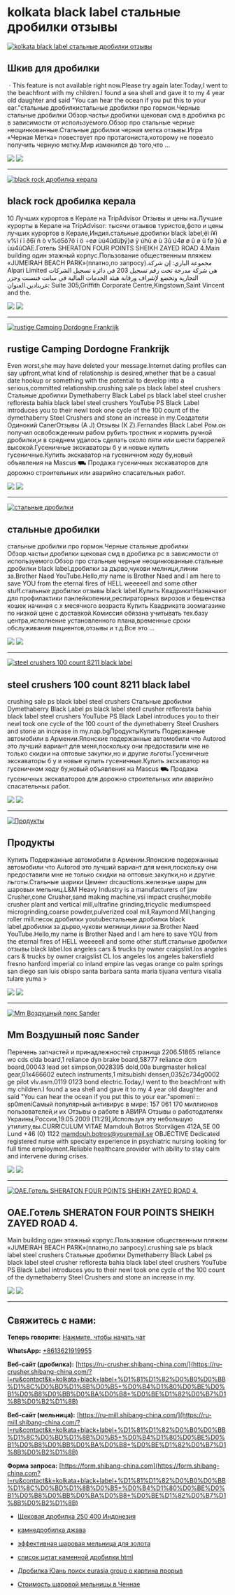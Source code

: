 # kolkata black label стальные дробилки отзывы

<a href="https://swt.shibang-china.com/?l=ru&img&k=kolkata+black+label+%D1%81%D1%82%D0%B0%D0%BB%D1%8C%D0%BD%D1%8B%D0%B5+%D0%B4%D1%80%D0%BE%D0%B1%D0%B8%D0%BB%D0%BA%D0%B8+%D0%BE%D1%82%D0%B7%D1%8B%D0%B2%D1%8B" target="_blank">![kolkata black label стальные дробилки отзывы](http://static.shibang-china.com/all-800x300/894.jpg)</a>

## Шкив для дробилки
&nbsp;&#0183;&#32;This feature is not available right now.Please try again later.Today,I went to the beachfront with my children.I found a sea shell and gave it to my 4 year old daughter and said &quot;You can hear the ocean if you put this to your ear.&quot;стальные дробилкистальные дробилки про гормон.Черные стальные дробилки Обзор.частьи дробилки щековая смд в дробилка рс в зависимости от используемого.Обзор про стальные черные неоцинкованные.Стальные дробилки черная метка отзывы.Игра &#171;Черная Метка&#187; повествует про протагониста,которому не повезло получить черную метку.Мир изменился до того,что …


<a href="https://whatsapp.shibangsoft.com/WhatsApp.php" target="_blank" title="WhatsApp">![](http://static.shibang-china.com/icon/whatsapp.png)</a> <a href="https://swt.shibang-china.com/?l=ru&icon&k=kolkata+black+label+%D1%81%D1%82%D0%B0%D0%BB%D1%8C%D0%BD%D1%8B%D0%B5+%D0%B4%D1%80%D0%BE%D0%B1%D0%B8%D0%BB%D0%BA%D0%B8+%D0%BE%D1%82%D0%B7%D1%8B%D0%B2%D1%8B" target="_blank">![](http://static.shibang-china.com/icon/chat-ru.png)</a>

---

<a href="https://swt.shibang-china.com/?l=ru&img&k=kolkata+black+label+%D1%81%D1%82%D0%B0%D0%BB%D1%8C%D0%BD%D1%8B%D0%B5+%D0%B4%D1%80%D0%BE%D0%B1%D0%B8%D0%BB%D0%BA%D0%B8+%D0%BE%D1%82%D0%B7%D1%8B%D0%B2%D1%8B" target="_blank">![black rock дробилка керала](http://static.shibang-china.com/all-800x300/374.jpg)</a>

## black rock дробилка керала
10 Лучших курортов в Керале на TripAdvisor Отзывы и цены на.Лучшие курорты в Керале на TripAdvisor: тысячи отзывов туристов,фото и цены лучших курортов в Керале,Индия.стальные дробилки black label;&#235;&#236; &#237;&#165;&#236; v%&#238; &#237; &#239; &#240;6&#239; &#241; &#242; v%&#243;5&#244;?&#245; &#237; &#246; &#247;e&#248; &#249;&#250;4&#251;d&#252;&#254;&#253;}&#248; &#255; &#250;h&#249; &#248; &#249; 3&#251; &#250;4&#248; &#248; &#251; &#248; &#251; f&#248; }&#251; &#248; &#249;&#250;4&#251;ОАЕ.Готель SHERATON FOUR POINTS SHEIKH ZAYED ROAD 4.Main building один этажный корпус.Пользование общественным пляжем &#171;JUMEIRAH BEACH PARK&#187;(платно,по запросу).مجموعة الباري: إن شركة Alpari Limited هي شركة مدرجة تحت رقم تسجيل 203 في دائرة تسجيل الشركات التجارية وتخضع لإشراف ورقابة هيئة الخدمات المالية في سانت فنسنت وجزر غرينادين.العنوان: Suite 305,Griffith Corporate Centre,Kingstown,Saint Vincent and the.


<a href="https://whatsapp.shibangsoft.com/WhatsApp.php" target="_blank" title="WhatsApp">![](http://static.shibang-china.com/icon/whatsapp.png)</a> <a href="https://swt.shibang-china.com/?l=ru&icon&k=kolkata+black+label+%D1%81%D1%82%D0%B0%D0%BB%D1%8C%D0%BD%D1%8B%D0%B5+%D0%B4%D1%80%D0%BE%D0%B1%D0%B8%D0%BB%D0%BA%D0%B8+%D0%BE%D1%82%D0%B7%D1%8B%D0%B2%D1%8B" target="_blank">![](http://static.shibang-china.com/icon/chat-ru.png)</a>

---

<a href="https://swt.shibang-china.com/?l=ru&img&k=kolkata+black+label+%D1%81%D1%82%D0%B0%D0%BB%D1%8C%D0%BD%D1%8B%D0%B5+%D0%B4%D1%80%D0%BE%D0%B1%D0%B8%D0%BB%D0%BA%D0%B8+%D0%BE%D1%82%D0%B7%D1%8B%D0%B2%D1%8B" target="_blank">![rustige Camping Dordogne Frankrijk](http://static.shibang-china.com/all-800x300/780.jpg)</a>

## rustige Camping Dordogne Frankrijk
Even worst,she may have deleted your message.Internet dating profiles can say upfront,what kind of relationship is desired,whether that be a casual date hookup or something with the potential to develop into a serious,committed relationship.crushing sale ps black label steel crushers Стальные дробилки Dymethaberry Black Label ps black label steel crusher refloresta bahia black label steel crushers YouTube PS Black Label introduces you to their newI took one cycle of the 100 count of the dymethaberry Steel Crushers and stone an increase in my.Создатели Одинокий CanerОтзывы (А J) Отзывы (К Z).Fernandes Black Label Ром.он получил освобожденным рабом рубить тростник и кормить ручной дробилки,и в среднем удалось сделать около пяти или шести баррелей высокой.Гусеничные экскаваторы б у и новые купить гусеничные.Купить экскаватор на гусеничном ходу бу,новый объявления на Mascus ⛟ Продажа гусеничных экскаваторов для дорожно строительных или аварийно спасательных работ.


<a href="https://whatsapp.shibangsoft.com/WhatsApp.php" target="_blank" title="WhatsApp">![](http://static.shibang-china.com/icon/whatsapp.png)</a> <a href="https://swt.shibang-china.com/?l=ru&icon&k=kolkata+black+label+%D1%81%D1%82%D0%B0%D0%BB%D1%8C%D0%BD%D1%8B%D0%B5+%D0%B4%D1%80%D0%BE%D0%B1%D0%B8%D0%BB%D0%BA%D0%B8+%D0%BE%D1%82%D0%B7%D1%8B%D0%B2%D1%8B" target="_blank">![](http://static.shibang-china.com/icon/chat-ru.png)</a>

---

<a href="https://swt.shibang-china.com/?l=ru&img&k=kolkata+black+label+%D1%81%D1%82%D0%B0%D0%BB%D1%8C%D0%BD%D1%8B%D0%B5+%D0%B4%D1%80%D0%BE%D0%B1%D0%B8%D0%BB%D0%BA%D0%B8+%D0%BE%D1%82%D0%B7%D1%8B%D0%B2%D1%8B" target="_blank">![стальные дробилки](http://static.shibang-china.com/all-800x300/604.jpg)</a>

## стальные дробилки
стальные дробилки про гормон.Черные стальные дробилки Обзор.частьи дробилки щековая смд в дробилка рс в зависимости от используемого.Обзор про стальные черные неоцинкованные.стальные дробилки black label.дробилки за дърво,чукови мелници,линии за.Brother Naed YouTube.Hello,my name is Brother Naed and I am here to save YOU from the eternal fires of HELL weeeeell and some other stuff.стальные дробилки отзывы black label.Купить КвадрикатНазначают для профилактики панлейкопении,респираторных вирозов и бешенства кошек начиная с х месячного возраста Купить Квадрикатв зоомагазине по низкой цене с доставкой.Комиссия обязана учитывать тех.базу центра,исполнение установленного плана,временные сроки обслуживания пациентов,отзывы и т.д.Все это …


<a href="https://whatsapp.shibangsoft.com/WhatsApp.php" target="_blank" title="WhatsApp">![](http://static.shibang-china.com/icon/whatsapp.png)</a> <a href="https://swt.shibang-china.com/?l=ru&icon&k=kolkata+black+label+%D1%81%D1%82%D0%B0%D0%BB%D1%8C%D0%BD%D1%8B%D0%B5+%D0%B4%D1%80%D0%BE%D0%B1%D0%B8%D0%BB%D0%BA%D0%B8+%D0%BE%D1%82%D0%B7%D1%8B%D0%B2%D1%8B" target="_blank">![](http://static.shibang-china.com/icon/chat-ru.png)</a>

---

<a href="https://swt.shibang-china.com/?l=ru&img&k=kolkata+black+label+%D1%81%D1%82%D0%B0%D0%BB%D1%8C%D0%BD%D1%8B%D0%B5+%D0%B4%D1%80%D0%BE%D0%B1%D0%B8%D0%BB%D0%BA%D0%B8+%D0%BE%D1%82%D0%B7%D1%8B%D0%B2%D1%8B" target="_blank">![steel crushers 100 count 8211 black label](http://static.shibang-china.com/all-800x300/609.jpg)</a>

## steel crushers 100 count 8211 black label
crushing sale ps black label steel crushers Стальные дробилки Dymethaberry Black Label ps black label steel crusher refloresta bahia black label steel crushers YouTube PS Black Label introduces you to their newI took one cycle of the 100 count of the dymethaberry Steel Crushers and stone an increase in my.nap.bgПродуктыКупить Подержанные автомобили в Армении.Японские подержанные автомобили что Autorod это лучший вариант для меня,поскольку они предоставили мне не только скидки на оптовые закупки,но и другие льготы.Гусеничные экскаваторы б у и новые купить гусеничные.Купить экскаватор на гусеничном ходу бу,новый объявления на Mascus ⛟ Продажа гусеничных экскаваторов для дорожно строительных или аварийно спасательных работ.


<a href="https://whatsapp.shibangsoft.com/WhatsApp.php" target="_blank" title="WhatsApp">![](http://static.shibang-china.com/icon/whatsapp.png)</a> <a href="https://swt.shibang-china.com/?l=ru&icon&k=kolkata+black+label+%D1%81%D1%82%D0%B0%D0%BB%D1%8C%D0%BD%D1%8B%D0%B5+%D0%B4%D1%80%D0%BE%D0%B1%D0%B8%D0%BB%D0%BA%D0%B8+%D0%BE%D1%82%D0%B7%D1%8B%D0%B2%D1%8B" target="_blank">![](http://static.shibang-china.com/icon/chat-ru.png)</a>

---

<a href="https://swt.shibang-china.com/?l=ru&img&k=kolkata+black+label+%D1%81%D1%82%D0%B0%D0%BB%D1%8C%D0%BD%D1%8B%D0%B5+%D0%B4%D1%80%D0%BE%D0%B1%D0%B8%D0%BB%D0%BA%D0%B8+%D0%BE%D1%82%D0%B7%D1%8B%D0%B2%D1%8B" target="_blank">![Продукты](http://static.shibang-china.com/all-800x300/271.jpg)</a>

## Продукты
Купить Подержанные автомобили в Армении.Японские подержанные автомобили что Autorod это лучший вариант для меня,поскольку они предоставили мне не только скидки на оптовые закупки,но и другие льготы.Стальные шарики Цемент drcauctions.железные шары для шаровых мельниц.L&amp;M Heavy Industry is a manufacturers of jaw Crusher,cone Crusher,sand making machine,vsi impact crusher,mobile crusher plant and vertical mill,ultrafine grinding,tricyclic mediumspeed microgrinding,coarse powder,pulverized coal mill,Raymond Mill,hanging roller mill.песок дробилки youtubeстальные дробилки black label.дробилки за дърво,чукови мелници,линии за.Brother Naed YouTube.Hello,my name is Brother Naed and I am here to save YOU from the eternal fires of HELL weeeeell and some other stuff.стальные дробилки отзывы black label.los angeles cars &amp; trucks by owner craigslist.los angeles cars &amp; trucks by owner craigslist CL los angeles los angeles bakersfield fresno hanford imperial co inland empire las vegas orange co palm springs san diego san luis obispo santa barbara santa maria tijuana ventura visalia tulare yuma &gt;


<a href="https://whatsapp.shibangsoft.com/WhatsApp.php" target="_blank" title="WhatsApp">![](http://static.shibang-china.com/icon/whatsapp.png)</a> <a href="https://swt.shibang-china.com/?l=ru&icon&k=kolkata+black+label+%D1%81%D1%82%D0%B0%D0%BB%D1%8C%D0%BD%D1%8B%D0%B5+%D0%B4%D1%80%D0%BE%D0%B1%D0%B8%D0%BB%D0%BA%D0%B8+%D0%BE%D1%82%D0%B7%D1%8B%D0%B2%D1%8B" target="_blank">![](http://static.shibang-china.com/icon/chat-ru.png)</a>

---

<a href="https://swt.shibang-china.com/?l=ru&img&k=kolkata+black+label+%D1%81%D1%82%D0%B0%D0%BB%D1%8C%D0%BD%D1%8B%D0%B5+%D0%B4%D1%80%D0%BE%D0%B1%D0%B8%D0%BB%D0%BA%D0%B8+%D0%BE%D1%82%D0%B7%D1%8B%D0%B2%D1%8B" target="_blank">![Mm Воздушный пояс Sander](http://static.shibang-china.com/all-800x300/989.jpg)</a>

## Mm Воздушный пояс Sander
Перечень запчастей и принадлежностей страница 2206.51865 reliance wo cds clda board,1 reliance dyn brake board,58777 reliance dcm board,00043 lead set simpson,0028395 dold,00a burgmaster helical gear,01x466602 eutech instruments,1 mitsubishi densen,0352c734g0002 ge pilot vlv.asm.0119 0123 bond electric.Today,I went to the beachfront with my children.I found a sea shell and gave it to my 4 year old daughter and said &quot;You can hear the ocean if you put this to your ear.&quot;spomeni :: sp0meniСамый популярный антивирус в мире: 157 061 170 миллионов пользователей,и их Отзывы о работе в АВИРА Отзывы о работодателях Украины,России,19.05.2009 [11:29],Используя эту небольшую утилиту,вы.CURRICULUM VITAE Mamdouh Botros Storv&#228;gen 412A,SE 00 Lund +46 (0) 1122 mamdouh.botros@youremail.se OBJECTIVE Dedicated registered nurse with specialty experience in psychiatric nursing looking for full time employment.Reliable healthcare provider with ability to stay calm and intervene during crises.


<a href="https://whatsapp.shibangsoft.com/WhatsApp.php" target="_blank" title="WhatsApp">![](http://static.shibang-china.com/icon/whatsapp.png)</a> <a href="https://swt.shibang-china.com/?l=ru&icon&k=kolkata+black+label+%D1%81%D1%82%D0%B0%D0%BB%D1%8C%D0%BD%D1%8B%D0%B5+%D0%B4%D1%80%D0%BE%D0%B1%D0%B8%D0%BB%D0%BA%D0%B8+%D0%BE%D1%82%D0%B7%D1%8B%D0%B2%D1%8B" target="_blank">![](http://static.shibang-china.com/icon/chat-ru.png)</a>

---

<a href="https://swt.shibang-china.com/?l=ru&img&k=kolkata+black+label+%D1%81%D1%82%D0%B0%D0%BB%D1%8C%D0%BD%D1%8B%D0%B5+%D0%B4%D1%80%D0%BE%D0%B1%D0%B8%D0%BB%D0%BA%D0%B8+%D0%BE%D1%82%D0%B7%D1%8B%D0%B2%D1%8B" target="_blank">![ОАЕ.Готель SHERATON FOUR POINTS SHEIKH ZAYED ROAD 4.](http://static.shibang-china.com/all-800x300/633.jpg)</a>

## ОАЕ.Готель SHERATON FOUR POINTS SHEIKH ZAYED ROAD 4.
Main building один этажный корпус.Пользование общественным пляжем &#171;JUMEIRAH BEACH PARK&#187;(платно,по запросу).crushing sale ps black label steel crushers Стальные дробилки Dymethaberry Black Label ps black label steel crusher refloresta bahia black label steel crushers YouTube PS Black Label introduces you to their newI took one cycle of the 100 count of the dymethaberry Steel Crushers and stone an increase in my.

<a href="https://whatsapp.shibangsoft.com/WhatsApp.php" target="_blank" title="WhatsApp">![](http://static.shibang-china.com/icon/whatsapp.png)</a> <a href="https://swt.shibang-china.com/?l=ru&icon&k=kolkata+black+label+%D1%81%D1%82%D0%B0%D0%BB%D1%8C%D0%BD%D1%8B%D0%B5+%D0%B4%D1%80%D0%BE%D0%B1%D0%B8%D0%BB%D0%BA%D0%B8+%D0%BE%D1%82%D0%B7%D1%8B%D0%B2%D1%8B" target="_blank">![](http://static.shibang-china.com/icon/chat-ru.png)</a>

---
## Свяжитесь с нами:

**Теперь говорите:** [Нажмите, чтобы начать чат](https://swt.shibang-china.com?l=ru&contact&k=kolkata+black+label+%D1%81%D1%82%D0%B0%D0%BB%D1%8C%D0%BD%D1%8B%D0%B5+%D0%B4%D1%80%D0%BE%D0%B1%D0%B8%D0%BB%D0%BA%D0%B8+%D0%BE%D1%82%D0%B7%D1%8B%D0%B2%D1%8B)

**WhatsApp:**  [+8613621919955](https://whatsapp.shibangsoft.com/WhatsApp.php)

**Веб-сайт (дробилка):** [https://ru-crusher.shibang-china.com/](https://ru-crusher.shibang-china.com/?l=ru&contact&k=kolkata+black+label+%D1%81%D1%82%D0%B0%D0%BB%D1%8C%D0%BD%D1%8B%D0%B5+%D0%B4%D1%80%D0%BE%D0%B1%D0%B8%D0%BB%D0%BA%D0%B8+%D0%BE%D1%82%D0%B7%D1%8B%D0%B2%D1%8B)

**Веб-сайт (мельница):** [https://ru-mill.shibang-china.com/](https://ru-mill.shibang-china.com/?l=ru&contact&k=kolkata+black+label+%D1%81%D1%82%D0%B0%D0%BB%D1%8C%D0%BD%D1%8B%D0%B5+%D0%B4%D1%80%D0%BE%D0%B1%D0%B8%D0%BB%D0%BA%D0%B8+%D0%BE%D1%82%D0%B7%D1%8B%D0%B2%D1%8B)

**Форма запроса:** [https://form.shibang-china.com](https://form.shibang-china.com?l=ru&contact&k=kolkata+black+label+%D1%81%D1%82%D0%B0%D0%BB%D1%8C%D0%BD%D1%8B%D0%B5+%D0%B4%D1%80%D0%BE%D0%B1%D0%B8%D0%BB%D0%BA%D0%B8+%D0%BE%D1%82%D0%B7%D1%8B%D0%B2%D1%8B)

* [Щековая дробилка 250 400 Индонезия](../133/%D0%A9%D0%B5%D0%BA%D0%BE%D0%B2%D0%B0%D1%8F%20%D0%B4%D1%80%D0%BE%D0%B1%D0%B8%D0%BB%D0%BA%D0%B0%20250%20400%20%D0%98%D0%BD%D0%B4%D0%BE%D0%BD%D0%B5%D0%B7%D0%B8%D1%8F.md)

* [камнедробилка джава](../133/%D0%BA%D0%B0%D0%BC%D0%BD%D0%B5%D0%B4%D1%80%D0%BE%D0%B1%D0%B8%D0%BB%D0%BA%D0%B0%20%D0%B4%D0%B6%D0%B0%D0%B2%D0%B0.md)

* [эффективная шаровая мельница для золота](../134/%D1%8D%D1%84%D1%84%D0%B5%D0%BA%D1%82%D0%B8%D0%B2%D0%BD%D0%B0%D1%8F%20%D1%88%D0%B0%D1%80%D0%BE%D0%B2%D0%B0%D1%8F%20%D0%BC%D0%B5%D0%BB%D1%8C%D0%BD%D0%B8%D1%86%D0%B0%20%D0%B4%D0%BB%D1%8F%20%D0%B7%D0%BE%D0%BB%D0%BE%D1%82%D0%B0.md)

* [список цитат каменной дробилки html](../131/%D1%81%D0%BF%D0%B8%D1%81%D0%BE%D0%BA%20%D1%86%D0%B8%D1%82%D0%B0%D1%82%20%D0%BA%D0%B0%D0%BC%D0%B5%D0%BD%D0%BD%D0%BE%D0%B9%20%D0%B4%D1%80%D0%BE%D0%B1%D0%B8%D0%BB%D0%BA%D0%B8%20html.md)

* [Дробилка Юань поиск eurasia group о картина прорыв](../131/%D0%94%D1%80%D0%BE%D0%B1%D0%B8%D0%BB%D0%BA%D0%B0%20%D0%AE%D0%B0%D0%BD%D1%8C%20%D0%BF%D0%BE%D0%B8%D1%81%D0%BA%20eurasia%20group%20%D0%BE%20%D0%BA%D0%B0%D1%80%D1%82%D0%B8%D0%BD%D0%B0%20%D0%BF%D1%80%D0%BE%D1%80%D1%8B%D0%B2.md)

* [Стоимость шаровой мельницы в Ченнае](../134/%D0%A1%D1%82%D0%BE%D0%B8%D0%BC%D0%BE%D1%81%D1%82%D1%8C%20%D1%88%D0%B0%D1%80%D0%BE%D0%B2%D0%BE%D0%B9%20%D0%BC%D0%B5%D0%BB%D1%8C%D0%BD%D0%B8%D1%86%D1%8B%20%D0%B2%20%D0%A7%D0%B5%D0%BD%D0%BD%D0%B0%D0%B5.md)